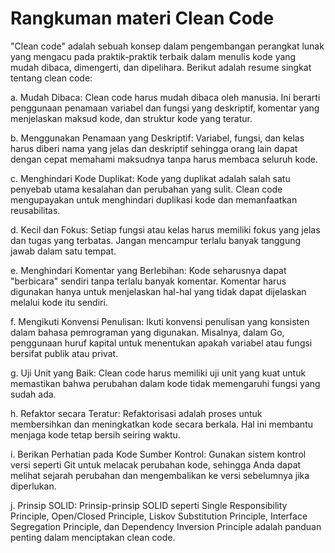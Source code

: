 # Rangkuman materi Clean Code

"Clean code" adalah sebuah konsep dalam pengembangan perangkat lunak yang mengacu pada praktik-praktik terbaik dalam menulis kode yang mudah dibaca, dimengerti, dan dipelihara. Berikut adalah resume singkat tentang clean code:

a. Mudah Dibaca: Clean code harus mudah dibaca oleh manusia. Ini berarti penggunaan penamaan variabel dan fungsi yang deskriptif, komentar yang menjelaskan maksud kode, dan struktur kode yang teratur.

b. Menggunakan Penamaan yang Deskriptif: Variabel, fungsi, dan kelas harus diberi nama yang jelas dan deskriptif sehingga orang lain dapat dengan cepat memahami maksudnya tanpa harus membaca seluruh kode.

c. Menghindari Kode Duplikat: Kode yang duplikat adalah salah satu penyebab utama kesalahan dan perubahan yang sulit. Clean code mengupayakan untuk menghindari duplikasi kode dan memanfaatkan reusabilitas.

d. Kecil dan Fokus: Setiap fungsi atau kelas harus memiliki fokus yang jelas dan tugas yang terbatas. Jangan mencampur terlalu banyak tanggung jawab dalam satu tempat.

e. Menghindari Komentar yang Berlebihan: Kode seharusnya dapat "berbicara" sendiri tanpa terlalu banyak komentar. Komentar harus digunakan hanya untuk menjelaskan hal-hal yang tidak dapat dijelaskan melalui kode itu sendiri.

f. Mengikuti Konvensi Penulisan: Ikuti konvensi penulisan yang konsisten dalam bahasa pemrograman yang digunakan. Misalnya, dalam Go, penggunaan huruf kapital untuk menentukan apakah variabel atau fungsi bersifat publik atau privat.

g. Uji Unit yang Baik: Clean code harus memiliki uji unit yang kuat untuk memastikan bahwa perubahan dalam kode tidak memengaruhi fungsi yang sudah ada.

h. Refaktor secara Teratur: Refaktorisasi adalah proses untuk membersihkan dan meningkatkan kode secara berkala. Hal ini membantu menjaga kode tetap bersih seiring waktu.

i. Berikan Perhatian pada Kode Sumber Kontrol: Gunakan sistem kontrol versi seperti Git untuk melacak perubahan kode, sehingga Anda dapat melihat sejarah perubahan dan mengembalikan ke versi sebelumnya jika diperlukan.

j. Prinsip SOLID: Prinsip-prinsip SOLID seperti Single Responsibility Principle, Open/Closed Principle, Liskov Substitution Principle, Interface Segregation Principle, dan Dependency Inversion Principle adalah panduan penting dalam menciptakan clean code.